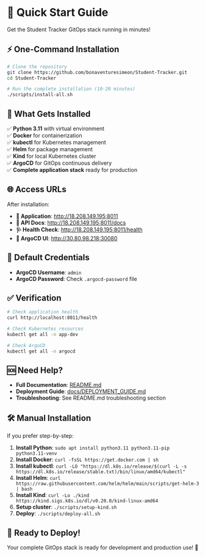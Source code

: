 # 🚀 Quick Start Guide

Get the Student Tracker GitOps stack running in minutes!

## ⚡ One-Command Installation

```bash
# Clone the repository
git clone https://github.com/bonaventuresimeon/Student-Tracker.git
cd Student-Tracker

# Run the complete installation (10-20 minutes)
./scripts/install-all.sh
```

## 🎯 What Gets Installed

✅ **Python 3.11** with virtual environment  
✅ **Docker** for containerization  
✅ **kubectl** for Kubernetes management  
✅ **Helm** for package management  
✅ **Kind** for local Kubernetes cluster  
✅ **ArgoCD** for GitOps continuous delivery  
✅ **Complete application stack** ready for production  

## 🌐 Access URLs

After installation:
- **📱 Application**: http://18.208.149.195:8011
- **📖 API Docs**: http://18.208.149.195:8011/docs
- **🩺 Health Check**: http://18.208.149.195:8011/health
- **🎯 ArgoCD UI**: http://30.80.98.218:30080

## 🔑 Default Credentials

- **ArgoCD Username**: `admin`
- **ArgoCD Password**: Check `.argocd-password` file

## ✅ Verification

```bash
# Check application health
curl http://localhost:8011/health

# Check Kubernetes resources
kubectl get all -n app-dev

# Check ArgoCD
kubectl get all -n argocd
```

## 🆘 Need Help?

- **Full Documentation**: [README.md](README.md)
- **Deployment Guide**: [docs/DEPLOYMENT_GUIDE.md](docs/DEPLOYMENT_GUIDE.md)
- **Troubleshooting**: See README.md troubleshooting section

## 🛠️ Manual Installation

If you prefer step-by-step:

1. **Install Python**: `sudo apt install python3.11 python3.11-pip python3.11-venv`
2. **Install Docker**: `curl -fsSL https://get.docker.com | sh`
3. **Install kubectl**: `curl -LO "https://dl.k8s.io/release/$(curl -L -s https://dl.k8s.io/release/stable.txt)/bin/linux/amd64/kubectl"`
4. **Install Helm**: `curl https://raw.githubusercontent.com/helm/helm/main/scripts/get-helm-3 | bash`
5. **Install Kind**: `curl -Lo ./kind https://kind.sigs.k8s.io/dl/v0.20.0/kind-linux-amd64`
6. **Setup cluster**: `./scripts/setup-kind.sh`
7. **Deploy**: `./scripts/deploy-all.sh`

## 🎉 Ready to Deploy!

Your complete GitOps stack is ready for development and production use! 🚀